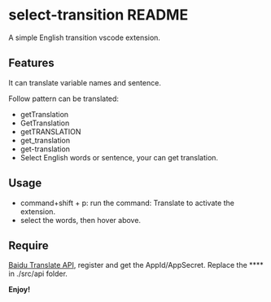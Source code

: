 # select-transition README

A simple English transition vscode extension.

## Features
It can translate variable names and sentence.

Follow pattern can be translated:
- getTranslation
- GetTranslation
- getTRANSLATION
- get_translation
- get-translation
- Select English words or sentence, your can get translation.


## Usage
- command+shift + p: run the command: Translate to activate the extension.
- select the words, then hover above.

## Require
<a href='http://api.fanyi.baidu.com/'>Baidu Translate API</a>, register and get the AppId/AppSecret.
Replace the **** in ./src/api folder.

**Enjoy!**

